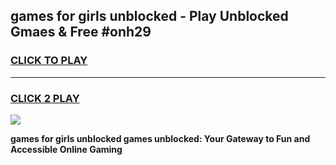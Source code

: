 
## games for girls unblocked - Play Unblocked Gmaes & Free #onh29
<h3>
<a href="https://premium.freeplayer.one?title=games_for_girls_unblocked&ref=01M">CLICK TO PLAY</a></h3>
<hr>

<h3>
<a href="https://premium.freeplayer.one?title=games_for_girls_unblocked&ref=01M">CLICK 2 PLAY</a>
  
</h3>

<a href="https://premium.freeplayer.one?title=games_for_girls_unblocked&ref=01M"><img src="https://clearcache.store/games.png"></a>


**games for girls unblocked games unblocked: Your Gateway to Fun and Accessible Online Gaming**
